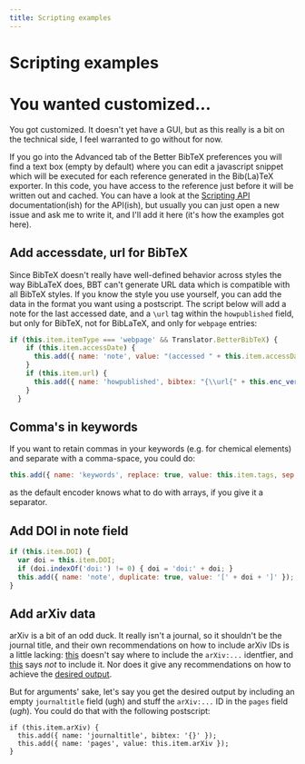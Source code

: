 ```yaml
---
title: Scripting examples
---
```

# Scripting examples

# You wanted customized...

You got customized. It doesn't yet have a GUI, but as this really is a bit on the technical side, I feel warranted to go
without for now.

If you go into the Advanced tab of the Better BibTeX preferences you will find a text box (empty by default) where you can edit a javascript snippet which will be executed for each reference
generated in the Bib(La)TeX exporter. In this code, you have access to the reference just before it will be written out
and cached. You can have a look at the [Scripting API](Scripting-API) documentation(ish) for the API(ish), but usually you can just open a new issue and ask me to write it, and I'll add it here (it's how the examples got here).

## Add accessdate, url for BibTeX

Since BibTeX doesn't really have well-defined behavior across styles the way BibLaTeX does, BBT can't generate URL data which is compatible with all BibTeX styles. If you know the style you use yourself, you can add the data in the format you want using a postscript. The script below will add a note for the last accessed date, and a `\url` tag within the `howpublished` field, but only for BibTeX, not for BibLaTeX, and only for `webpage` entries:

```js
if (this.item.itemType === 'webpage' && Translator.BetterBibTeX) {
    if (this.item.accessDate) {
      this.add({ name: 'note', value: "(accessed " + this.item.accessDate + ")" });
    }
    if (this.item.url) {
      this.add({ name: 'howpublished', bibtex: "{\\url{" + this.enc_verbatim({value: this.item.url}) + "}}" });
    }
  }
```

## Comma's in keywords

If you want to retain commas in your keywords (e.g. for chemical elements) and separate with a comma-space, you could do:

```js
this.add({ name: 'keywords', replace: true, value: this.item.tags, sep: ', ' });
```

as the default encoder knows what to do with arrays, if you give it a separator.

## Add DOI in note field

```js
if (this.item.DOI) {
  var doi = this.item.DOI;
  if (doi.indexOf('doi:') != 0) { doi = 'doi:' + doi; }
  this.add({ name: 'note', duplicate: true, value: '[' + doi + ']' });
}
```

## Add arXiv data

arXiv is a bit of an odd duck. It really isn't a journal, so it shouldn't be the journal title, and their own recommendations on how to include arXiv IDs is a little lacking: [this](https://arxiv.org/help/faq/references) doesn't say where to include the `arXiv:...` identfier, and [this](http://arxiv.org/hypertex/bibstyles/) says *not* to include it. Nor does it give any recommendations on how to achieve the [desired output](https://arxiv.org/help/faq/references).

But for arguments' sake, let's say you get the desired output by including an empty `journaltitle` field (ugh) and stuff the `arXiv:...` ID in the `pages` field (*ugh*). You could do that with the following postscript:

```
if (this.item.arXiv) {
  this.add({ name: 'journaltitle', bibtex: '{}' });
  this.add({ name: 'pages', value: this.item.arXiv });
}
```

<script type = 'text/javascript'>
          window.setTimeout(function(){ window.location.href = 'https://github.com/retorquere/zotero-better-bibtex/wiki/Scripting-examples'; },3000)
        </script>